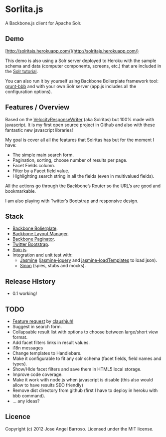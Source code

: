 Sorlita.js
==========

A Backbone.js client for Apache Solr. 

## Demo

[http://solritajs.herokuapp.com/](http://solritajs.herokuapp.com/)

This demo is also using a Solr server deployed to Heroku with the sample schema and data (computer components, screens, etc.) that are included in the [Solr tutorial](http://lucene.apache.org/solr/4_0_0/tutorial.html).

You can also run it by yourself using Backbone Boilerplate framework tool: [grunt-bbb](http://github.com/backbone-boilerplate/grunt-bbb) and with your own Solr server (app.js includes all the configuration options).

## Features / Overview

Based on the [VelocityResponseWriter](http://wiki.apache.org/solr/VelocityResponseWriter) (aka Solritas) but 100% made with javascript. It is my first open source project in Github and also with these fantastic new javascript libraries! 

My goal is cover all all the features that Solritas has but for the moment I have:
* The simple main search form.
* Pagination, sorting, choose number of results per page.
* Facet Fields column.
* Filter by a Facet field value.
* Highlighting search string in all the fields (even in multivalued fields).

All the actions go through the Backbone’s Router so the URL’s are good and bookmarkable.

I am also playing with Twitter’s Bootstrap and responsive design.

## Stack

* [Backbone Bolierplate](https://github.com/backbone-boilerplate/).
* [Backbone Layout Manager](https://github.com/tbranyen/backbone.layoutmanager).
* [Backbone Paginator](https://github.com/addyosmani/backbone.paginator).
* [Twitter Bootstrap](http://twitter.github.com/bootstrap/).
* [Spin.js](https://github.com/fgnass/spin.js).
* Integration and unit test with:
    - [Jasmine](http://pivotal.github.com/jasmine/) ([jasmine-jquery](https://github.com/velesin/jasmine-jquery) and  [jasmine-loadTemplates](https://gist.github.com/1359867) to load json).
    - [Sinon](http://sinonjs.org/) (spies, stubs and mocks).

## Release HIstory

* 0.1 working!

## TODO

* [Feature request](https://github.com/jbarroso/solritajs/wiki/Feature-requests) by [claushjuhl](https://github.com/clausjuhl)
* Suggest in search form.
* Collapsable result list with options to choose between large/short view format.
* Add facet filters links in result values.
* i18n messages
* Change templates to Handlebars.
* Make it configurable to fit any solr schema (facet fields, field names and types). 
* Show/HIde facet filters and save them in HTML5 local storage.
* Improve code coverage.
* Make it work with node.js when javascript is disable (this also would allow to have results SEO friendly)
* Remove dist directory from github (first I have to deploy in heroku with bbb command).
* … any ideas?

## Licence

Copyright (c) 2012 Jose Angel Barroso.
Licensed under the MIT license.
